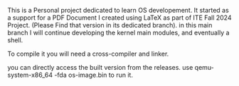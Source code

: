 This is a Personal project dedicated to learn OS developement. It started as a support for a PDF Document I created using LaTeX as part of ITE Fall 2024 Project. (Please Find that version in its dedicated branch).
in this main branch I will continue developing the kernel main modules, and eventually a shell.

To compile it you will need a cross-compiler and linker.

you can directly access the built version from the releases. use qemu-system-x86_64 -fda os-image.bin to run it.
